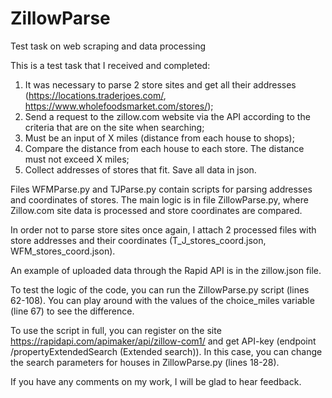 # ZillowParse
Test task on web scraping and data processing

This is a test task that I received and completed:

1. It was necessary to parse 2 store sites and get all their addresses (https://locations.traderjoes.com/, https://www.wholefoodsmarket.com/stores/);
2. Send a request to the zillow.com website via the API according to the criteria that are on the site when searching;
3. Must be an input of X miles (distance from each house to shops);
4. Compare the distance from each house to each store. The distance must not exceed X miles;
5. Collect addresses of stores that fit. Save all data in json.



Files WFMParse.py and TJParse.py contain scripts for parsing addresses and coordinates of stores. 
The main logic is in file ZillowParse.py, where Zillow.com site data is processed and store coordinates are compared.

In order not to parse store sites once again, I attach 2 processed files with store addresses and their coordinates (T_J_stores_coord.json, WFM_stores_coord.json).

An example of uploaded data through the Rapid API is in the zillow.json file.

To test the logic of the code, you can run the ZillowParse.py script (lines 62-108).
You can play around with the values ​​of the choice_miles variable (line 67) to see the difference.


To use the script in full, you can register on the site https://rapidapi.com/apimaker/api/zillow-com1/ and get API-key 
(endpoint /propertyExtendedSearch (Extended search)).
In this case, you can change the search parameters for houses in ZillowParse.py (lines 18-28).


If you have any comments on my work, I will be glad to hear feedback.
